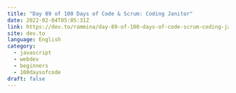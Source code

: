 ```yaml
---
title: "Day 89 of 100 Days of Code & Scrum: Coding Janitor"
date: 2022-02-04T05:05:31Z
link: https://dev.to/rammina/day-89-of-100-days-of-code-scrum-coding-janitor-ei9?utm_medium=RSS&utm_source=news.12bit.vn
site: dev.to
language: English
category:
  - javascript
  - webdev
  - beginners
  - 100daysofcode
draft: false
---
```

